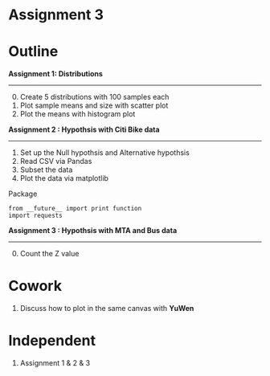 # Assignment 3

# Outline
**Assignment 1: Distributions**
****
0. Create 5 distributions with 100 samples each
1. Plot sample means and size with scatter plot
2. Plot the means with histogram plot


**Assignment 2 : Hypothsis with Citi Bike data**
****
1. Set up the Null hypothsis and Alternative hypothsis
2. Read CSV via Pandas
3. Subset the data
4. Plot the data via matplotlib

Package

	from __future__ import print function
	import requests
	
	
	
**Assignment 3 : Hypothsis with MTA and Bus data**
****
 
0. Count the Z value


# Cowork
1. Discuss how to plot in the same canvas with **YuWen**


# Independent
1. Assignment 1 & 2 & 3
